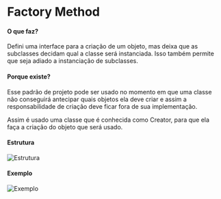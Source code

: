 # Factory Method

#### O que faz?

Defini uma interface para a criação de um objeto, mas deixa que as 
subclasses decidam qual a classe será instanciada. Isso também permite
que seja adiado a instanciação de subclasses.

#### Porque existe?

Esse padrão de projeto pode ser usado no momento em que uma classe não conseguirá
antecipar quais objetos ela deve criar e assim a responsabilidade de criação deve ficar fora
de sua implementação. 

Assim é usado uma classe que é conhecida como Creator, para que ela faça
a criação do objeto que será usado.

#### Estrutura

![Estrutura](https://i.ibb.co/SxrSCGg/estrutura-factory-method.png)

#### Exemplo

![Exemplo](https://i.ibb.co/2WYsHT1/exemplo-factory-method.png)
